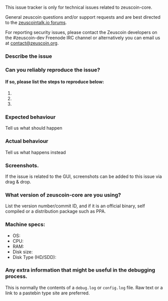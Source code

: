 <!--- Remove sections that do not apply -->

This issue tracker is only for technical issues related to zeuscoin-core.

General zeuscoin questions and/or support requests and are best directed to the [zeuscointalk.io forums](https://zeuscointalk.io/).

For reporting security issues, please contact the Zeuscoin developers on the #zeuscoin-dev Freenode IRC channel or alternatively you can email us at contact@zeuscoin.org.

### Describe the issue

### Can you reliably reproduce the issue?
#### If so, please list the steps to reproduce below:
1.
2.
3.

### Expected behaviour
Tell us what should happen

### Actual behaviour
Tell us what happens instead

### Screenshots.
If the issue is related to the GUI, screenshots can be added to this issue via drag & drop.

### What version of zeuscoin-core are you using?
List the version number/commit ID, and if it is an official binary, self compiled or a distribution package such as PPA.

### Machine specs:
- OS:
- CPU:
- RAM:
- Disk size:
- Disk Type (HD/SDD):

### Any extra information that might be useful in the debugging process.
This is normally the contents of a `debug.log` or `config.log` file. Raw text or a link to a pastebin type site are preferred.
